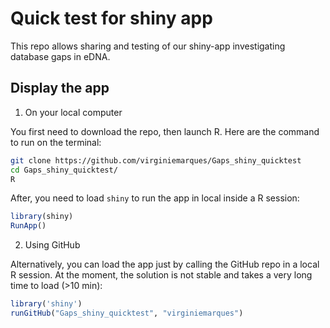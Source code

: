 # Quick test for shiny app

This repo allows sharing and testing of our shiny-app investigating database gaps in eDNA.

## Display the app

1) On your local computer

You first need to download the repo, then launch R. Here are the command to run on the terminal:

```bash
git clone https://github.com/virginiemarques/Gaps_shiny_quicktest
cd Gaps_shiny_quicktest/
R
```

After, you need to load `shiny` to run the app in local inside a R session:

```R
library(shiny)
RunApp()
```
2) Using GitHub

Alternatively, you can load the app just by calling the GitHub repo in a local R session. At the moment, the solution is not stable and takes a very long time to load (>10 min):

```R
library('shiny')
runGitHub("Gaps_shiny_quicktest", "virginiemarques")
```

